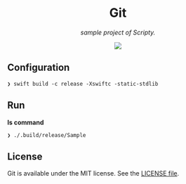 <p align="center">
    <h1 align="center">Git</h1>
</p1>

<p align="center"><i>sample project of Scripty.</i></p>

<p align="center">
    <a href=".license-mit"><img src="https://img.shields.io/badge/license-MIT-blue.svg"></a>
</p>

## Configuration
```
❯ swift build -c release -Xswiftc -static-stdlib
```

## Run
**ls command**
```
❯ ./.build/release/Sample
```

## License
Git is available under the MIT license. See the [LICENSE file](https://github.com/atsushi130/Scripty/blob/master/license-mit).

